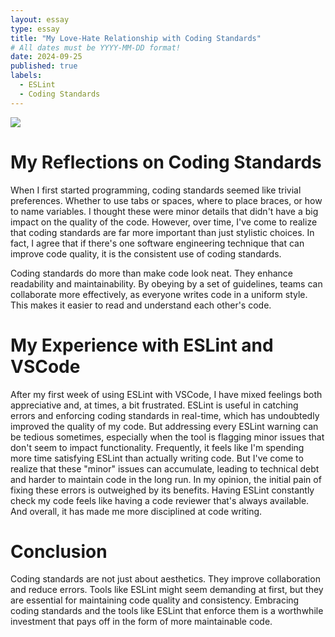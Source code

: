 ```yaml
---
layout: essay
type: essay
title: "My Love-Hate Relationship with Coding Standards"
# All dates must be YYYY-MM-DD format!
date: 2024-09-25
published: true
labels:
  - ESLint
  - Coding Standards
---
```

<img class="rounded float-start pe-4" src="../img/standard/standard.png">

# My Reflections on Coding Standards

When I first started programming, coding standards seemed like trivial preferences. Whether to use tabs or spaces, where to place braces, or how to name variables. I thought these were minor details that didn't have a big impact on the quality of the code. However, over time, I've come to realize that coding standards are far more important than just stylistic choices. In fact, I agree that if there's one software engineering technique that can improve code quality, it is the consistent use of coding standards.

Coding standards do more than make code look neat. They enhance readability and maintainability. By obeying by a set of guidelines, teams can collaborate more effectively, as everyone writes code in a uniform style. This makes it easier to read and understand each other's code.

# My Experience with ESLint and VSCode

After my first week of using ESLint with VSCode, I have mixed feelings both appreciative and, at times, a bit frustrated. ESLint is useful in catching errors and enforcing coding standards in real-time, which has undoubtedly improved the quality of my code. But addressing every ESLint warning can be tedious sometimes, especially when the tool is flagging minor issues that don't seem to impact functionality. Frequently, it feels like I'm spending more time satisfying ESLint than actually writing code. But I've come to realize that these "minor" issues can accumulate, leading to technical debt and harder to maintain code in the long run. In my opinion, the initial pain of fixing these errors is outweighed by its benefits. Having ESLint constantly check my code feels like having a code reviewer that's always available. And overall, it has made me more disciplined at code writing. 

# Conclusion

Coding standards are not just about aesthetics. They improve collaboration and reduce errors. Tools like ESLint might seem demanding at first, but they are essential for maintaining code quality and consistency. Embracing coding standards and the tools like ESLint that enforce them is a worthwhile investment that pays off in the form of more maintainable code.